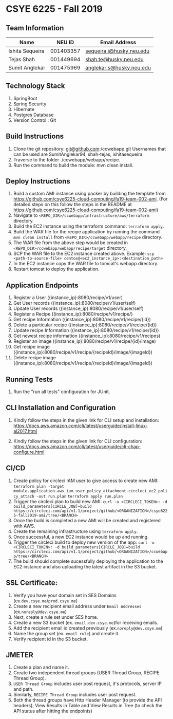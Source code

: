 # CSYE 6225 - Fall 2019

## Team Information

| Name | NEU ID | Email Address |
| --- | --- | --- |
| Ishita Sequeira| 001403357 | sequeira.i@husky.neu.edu |
| Tejas Shah | 001449694 | shah.te@husky.neu.edu |
| Sumit Anglekar | 001475969 | anglekar.s@husky.neu.edu |

## Technology Stack
1. SpringBoot
2. Spring Security
3. Hibernate
4. Postgres Database
5. Version Control : Git

## Build Instructions
1. Clone the git repository: git@github.com:<username>/ccwebapp.git
   Usernames that can be used are SumitAnglekar94, shah-tejas, ishitasequeira
2. Traverse to the folder ./ccwebapp/webapp/recipe.
3. Run the command to build the module: mvn clean install.

## Deploy Instructions
1. Build a custom AMI instance using packer by building the template from https://github.com/csye6225-cloud-computing/fa19-team-002-ami.
    (For detailed steps on this follow the steps in the README at https://github.com/csye6225-cloud-computing/fa19-team-002-ami)
2. Navigate to `<REPO_DIR>/ccwebapp/infrastructure/aws/terraform` directory.
3. Build the EC2 instance using the terraform command: `terraform apply`.
4. Build the WAR file for the recipe application by running the command `mvn clean install` from  `<REPO_DIR>/ccwebapp/webapp/recipe` directory.
5. The WAR file from the above step would be created in `<REPO_DIR>/ccwebapp/webapp/recipe/target` directory.
6. SCP the WAR file to the EC2 instance created above. Example:
    `scp <path-to-source-file> centos@<ec2_instance_ip>:<destination_path>`
7. In the EC2 instance copy the WAR file to tomcat's webapp directory.
8. Restart tomcat to deploy the application.

## Application Endpoints
1. Register a User ({instance_ip}:8080/recipe/v1/user)
2. Get User records ({instance_ip}:8080/recipe/v1/user/self)
3. Update User records ({instance_ip}:8080/recipe/v1/user/self)
4. Register a Recipe ({instance_ip}:8080/recipe/v1/recipe/)
5. Get recipe Information ({instance_ip}:8080/recipe/v1/recipe/{id})
6. Delete a particular recipe ({instance_ip}:8080/recipe/v1/recipe/{id})
7. Update recipe Information ({instance_ip}:8080/recipe/v1/recipe/{id})
8. Get newest recipe information ({instance_ip}:8080/recipe/v1/recipes)
9. Register an image ({instance_ip}:8080/recipe/v1/recipe/{id}/image)
10. Get recipe image ({instance_ip}:8080/recipe/v1/recipe/{recipeId}/image/{imageId})
11. Delete recipe image ({instance_ip}:8080/recipe/v1/recipe/{recipeId}/image/{imageId})

## Running Tests
1. Run the "run all tests" configuration for JUnit.

## CLI Installation and Configuration
1. Kindly follow the steps in the given link for CLI setup and installation:
https://docs.aws.amazon.com/cli/latest/userguide/install-linux-al2017.html

2. Kindly follow the steps in the given link for CLI configuration:
https://docs.aws.amazon.com/cli/latest/userguide/cli-chap-configure.html

## CI/CD
1. Create policy for circleci IAM user to give access to create new AMI: 
    `terraform plan -target module.application.aws_iam_user_policy_attachment.circleci_ec2_policy_attach -out run.plan`
    `terraform apply run.plan`
2. Trigger the circleci plan to build new AMI:
    `curl -u <CIRCLECI_TOKEN>: -d build_parameters[CIRCLE_JOB]=build https://circleci.com/api/v1.1/project/github/<ORGANIZATION>/csye6225-fall2019-ami/tree/<BRANCH>`
3. Once the build is completed a new AMI will be created and registered with AWS.
4. Create the remaining infrastructure using `terraform apply`.
5. Once successful, a new EC2 instance would be up and running.
6. Trigger the circleci build to deploy new version of the app:
    `curl -u <CIRCLECI_TOKEN>: -d build_parameters[CIRCLE_JOB]=build https://circleci.com/api/v1.1/project/github/<ORGANIZATION>/ccwebapp/tree/<BRANCH>`
7. The build should complete sucessfully deploying the application to the EC2 instance and also uploading the latest artifact in the S3 bucket.

## SSL Certificate:

1. Verify you have your domain set in SES Domains (ex.`dev.csye.me`/`prod.csye.me`)
2. Create a new recipient email address under `Email Addresses` (ex.`noreply@dev.csye.me`)  
3. Next, create a rule set under SES home.
4. Create a new S3 bucket (ex. `email.dev.csye.me`)for receiving emails.
5. Add the recipient email id created previously (ex.`noreply@dev.csye.me`)
6. Name the group set (ex. `email_rule`) and create it.
7. Verify recipient id in the S3 bucket.

## JMETER

1. Create a plan and name it.
2. Create two independent thread groups (USER Thread Group, RECIPE Thread Group). 
3. `USER Thread Group` includes user post request, it's protocols, server IP and path.
4. Similarly, `RECIPE Thread Group` includes user post request.
5. Both the thread groups have Http Header Manager (to provide the API headers), View Results in Table and View Results in Tree (to check the API status after hitting the endpoints)
 